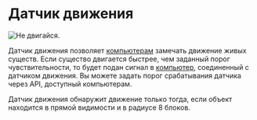# Датчик движения

![Не двигайся.](oredict:opencomputers:motionSensor)

Датчик движения позволяет [компьютерам](../general/computer.md) замечать движение живых существ. Если существо двигается быстрее, чем заданный порог чувствительности, то будет подан сигнал в [компьютер](../general/computer.md), соединенный с датчиком движения. Вы можете задать порог срабатывания датчика через API, доступный компьютерам.

Датчик движения обнаружит движение только тогда, если объект находится в прямой видимости и в радиусе 8 блоков.

